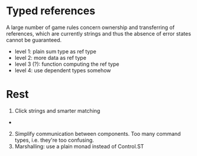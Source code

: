 # Typed references

A large number of game rules concern ownership and transferring of references, which are currently strings and thus the absence of error states cannot be guaranteed.

- level 1: plain sum type as ref type
- level 2: more data as ref type
- level 3 (?): function computing the ref type
- level 4: use dependent types somehow

# Rest

1. Click strings and smarter matching
  -
2. Simplify communication between components. Too many command types, i.e. they're too confusing.
3. Marshalling: use a plain monad instead of Control.ST
